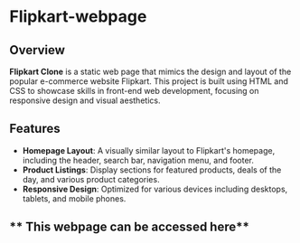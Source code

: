# Flipkart-webpage

## Overview

**Flipkart Clone** is a static web page that mimics the design and layout of the popular e-commerce website Flipkart. This project is built using HTML and CSS to showcase skills in front-end web development, focusing on responsive design and visual aesthetics.

## Features

- **Homepage Layout**: A visually similar layout to Flipkart's homepage, including the header, search bar, navigation menu, and footer.
- **Product Listings**: Display sections for featured products, deals of the day, and various product categories.
- **Responsive Design**: Optimized for various devices including desktops, tablets, and mobile phones.

** This webpage can be accessed here**
- 
